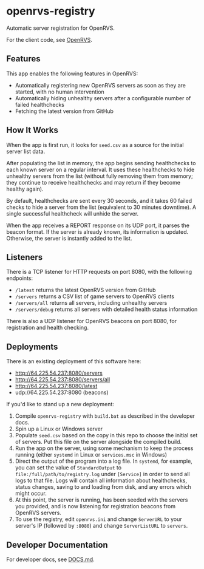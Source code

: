 # openrvs-registry

Automatic server registration for OpenRVS.

For the client code, see [OpenRVS](https://github.com/OpenRVS-devs/OpenRVS).

## Features

This app enables the following features in OpenRVS:

- Automatically registering new OpenRVS servers as soon as they are started, with no human intervention
- Automatically hiding unhealthy servers after a configurable number of failed healthchecks
- Fetching the latest version from GitHub

## How It Works

When the app is first run, it looks for `seed.csv` as a source for the initial
server list data.

After populating the list in memory, the app begins sending healthchecks to each
known server on a regular interval. It uses these healthchecks to hide unhealthy
servers from the list (without fully removing them from memory; they continue
to receive healthchecks and may return if they become healthy again).

By default, healthchecks are sent every 30 seconds, and it takes 60 failed
checks to hide a server from the list (equivalent to 30 minutes downtime). A
single successful healthcheck will unhide the server.

When the app receives a REPORT response on its UDP port, it parses the beacon
format. If the server is already known, its information is updated. Otherwise,
the server is instantly added to the list.

## Listeners

There is a TCP listener for HTTP requests on port 8080, with the following endpoints:
- `/latest` returns the latest OpenRVS version from GitHub
- `/servers` returns a CSV list of game servers to OpenRVS clients
- `/servers/all` returns all servers, including unhealthy servers
- `/servers/debug` returns all servers with detailed health status information

There is also a UDP listener for OpenRVS beacons on port 8080, for registration and health checking.

## Deployments

There is an existing deployment of this software here:

- http://64.225.54.237:8080/servers
- http://64.225.54.237:8080/servers/all
- http://64.225.54.237:8080/latest
- udp://64.225.54.237:8080 (beacons)

If you'd like to stand up a new deployment:

1. Compile `openrvs-registry` with `build.bat` as described in the developer
docs.
1. Spin up a Linux or Windows server
1. Populate `seed.csv` based on the copy in this repo to choose the initial set
of servers. Put this file on the server alongside the compiled build.
1. Run the app on the server, using some mechanism to keep the process running
(either `systemd` in Linux or `services.msc` in Windows)
1. Direct the output of the program into a log file. In `systemd`, for example,
you can set the value of `StandardOutput` to `file:/full/path/to/registry.log`
under `[Service]` in order to send all logs to that file. Logs will contain all
information about healthchecks, status changes, saving to and loading from disk,
and any errors which might occur.
1. At this point, the server is running, has been seeded with the servers you
provided, and is now listening for registration beacons from OpenRVS servers.
1. To use the registry, edit `openrvs.ini` and change `ServerURL` to your
server's IP (followed by `:8080`) and change `ServerListURL` to `servers`.

## Developer Documentation

For developer docs, see [DOCS.md](DOCS.md).

